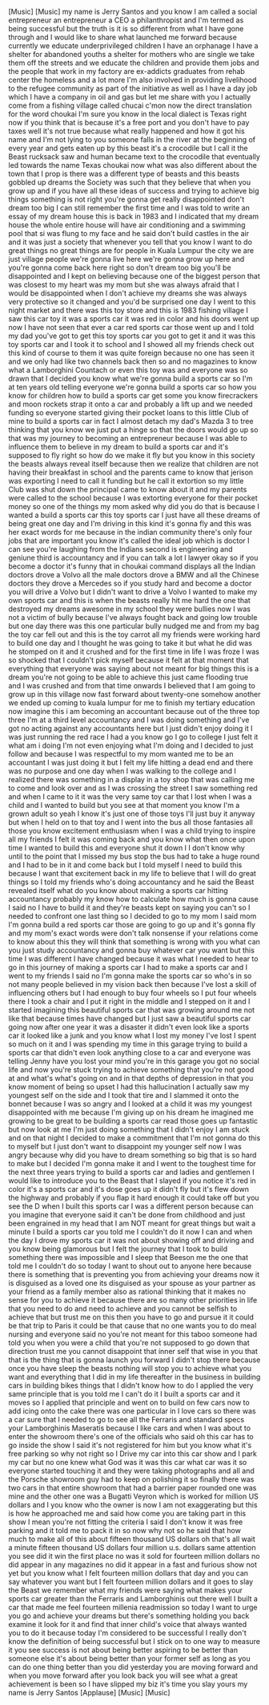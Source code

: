 
[Music]
[Music]
my name is Jerry Santos and you know I
am called a social entrepreneur an
entrepreneur a CEO a philanthropist and
I&#39;m termed as being successful but the
truth is it is so different from what I
have gone through and I would like to
share what launched me forward because
currently we educate underprivileged
children I have an orphanage I have a
shelter for abandoned youths a shelter
for mothers who are single we take them
off the streets and we educate the
children and provide them jobs and the
people that work in my factory are
ex-addicts graduates from rehab center
the homeless and a lot more I&#39;m also
involved in providing livelihood to the
refugee community as part of the
initiative as well as I have a day job
which I have a company in oil and gas
but let me share with you I actually
come from a fishing village called
chucai c&#39;mon now the direct translation
for the word
choukai I&#39;m sure you know in the local
dialect is Texas right now if you think
that is because it&#39;s a free port and you
don&#39;t have to pay taxes well it&#39;s not
true because what really happened and
how it got his name and I&#39;m not lying to
you
someone falls in the river at the
beginning of every year and gets eaten
up by this beast it&#39;s a crocodile but I
call it the Beast rucksack saw and human
became text to the crocodile that
eventually led towards the name Texas
choukai now what was also different
about the town that I prop is there was
a different type of beasts and this
beasts gobbled up dreams the Society was
such that they believe that when you
grow up and if you have all these ideas
of success and trying to achieve big
things something is not right you&#39;re
gonna get really disappointed don&#39;t
dream too big I can still remember the
first time and I was told to write an
essay of my dream house
this is back in 1983 and I indicated
that my dream house the whole entire
house will have air conditioning and a
swimming pool that si was flung to my
face and he said don&#39;t build castles in
the air and it was just a society that
whenever you tell that you know I want
to do great things no great things are
for people in Kuala Lumpur the city we
are just village people we&#39;re gonna live
here we&#39;re gonna grow up here and you&#39;re
gonna come back here right so don&#39;t
dream too big you&#39;ll be disappointed and
I kept on believing because one of the
biggest person that was closest to my
heart was my mom but she was always
afraid that I would be disappointed when
I don&#39;t achieve my dreams she was always
very protective so it changed and you&#39;d
be surprised one day I went to this
night market and there was this toy
store and this is 1983 fishing village I
saw this car toy it was a sports car it
was red in color and his doors went up
now I have not seen that ever a car red
sports car those went up and I told my
dad you&#39;ve got to get this toy sports
car you got to get it and it was this
toy sports car and I took it to school
and I showed all my friends check out
this kind of course to them it was quite
foreign because no one has seen it and
we only had like two channels back then
so and no magazines to know what a
Lamborghini Countach or even this toy
was and everyone was so drawn that I
decided you know what we&#39;re gonna build
a sports car so I&#39;m at ten years old
telling everyone we&#39;re gonna build a
sports car so how you know for children
how to build a sports car get some you
know firecrackers and moon rockets strap
it onto a car and probably a lift up and
we needed funding so everyone started
giving their pocket loans to this little
Club of mine to build a sports car in
fact I almost detach my dad&#39;s Mazda 3 to
tree thinking that you know we just put
a hinge so that the doors would go up so
that was my journey to becoming an
entrepreneur because I was able to
influence them to believe in my dream to
build a sports car
and it&#39;s supposed to fly right so how do
we make it fly but you know in this
society the beasts always reveal itself
because then we realize that children
are not having their breakfast in school
and the parents came to know that
jerison was exporting I need to call it
funding but he call it extortion
so my little Club was shut down the
principal came to know about it and my
parents were called to the school
because I was extorting everyone for
their pocket money so one of the things
my mom asked why did you do that is
because I wanted a build a sports car
this toy sports car I just have all
these dreams of being great one day and
I&#39;m driving in this kind it&#39;s gonna fly
and this was her exact words for me
because in the indian community there&#39;s
only four jobs that are important you
know it&#39;s called the ideal job which is
doctor I can see you&#39;re laughing from
the Indians second is engineering and
geniune third is accountancy and if you
can talk a lot l lawyer okay so if you
become a doctor it&#39;s funny that in
choukai command displays all the Indian
doctors drove a Volvo all the male
doctors drove a BMW and all the Chinese
doctors they drove a Mercedes so if you
study hard and become a doctor you will
drive a Volvo but I didn&#39;t want to drive
a Volvo I wanted to make my own sports
car and this is when the beasts really
hit me hard the one that destroyed my
dreams awesome in my school they were
bullies now I was not a victim of bully
because I&#39;ve always fought back and
going low trouble but one day there was
this one particular bully nudged me and
from my bag the toy car fell out and
this is the toy carrot all my friends
were working hard to build one day and I
thought he was going to take it but what
he did was he stomped on it and it
crushed and for the first time in life I
was froze I was so shocked that I
couldn&#39;t pick myself because it felt at
that moment that everything that
everyone was saying about
not meant for big things this is a dream
you&#39;re not going to be able to achieve
this just came flooding true and I was
crushed and from that time onwards I
believed that I am going to grow up in
this village now fast forward about
twenty-one somehow another we ended up
coming to kuala lumpur for me to finish
my tertiary education now imagine this i
am becoming an accountant because out of
the three top three I&#39;m at a third level
accountancy and I was doing something
and I&#39;ve got no acting against any
accountants here but I just didn&#39;t enjoy
doing it I was just running the red race
I had a you know go I go to college I
just felt it what am i doing I&#39;m not
even enjoying what I&#39;m doing and I
decided to just follow and because I was
respectful to my mom wanted me to be an
accountant I was just doing it but I
felt my life hitting a dead end and
there was no purpose and one day when I
was walking to the college and I
realized there was something in a
display in a toy shop that was calling
me to come and look over and as I was
crossing the street I saw something red
and when I came to it it was the very
same toy car that I lost when I was a
child and I wanted to build but you see
at that moment you know I&#39;m a grown
adult so yeah I know it&#39;s just one of
those toys I&#39;ll just buy it anyway but
when I held on to that toy and I went
into the bus all those fantasies all
those you know excitement enthusiasm
when I was a child trying to inspire all
my friends I felt it was coming back and
you know what then once upon time I
wanted to build this and everyone shut
it down I I don&#39;t know why until to the
point that I missed my bus stop the bus
had to take a huge round and I had to be
in it and come back but I told myself I
need to build this because I want that
excitement back in my life to believe
that I will do great things so I told my
friends who&#39;s doing accountancy and he
said the Beast revealed itself what do
you know about making a sports car
hitting accountancy probably my know how
to calculate
how much is gonna cause I said no I have
to build it and they&#39;re beasts kept on
saying you can&#39;t so I needed to confront
one last thing so I decided to go to my
mom I said mom I&#39;m gonna build a red
sports car those are going to go up and
it&#39;s gonna fly
and my mom&#39;s exact words were don&#39;t talk
nonsense if your relations come to know
about this they will think that
something is wrong with you what can you
just study accountancy and gonna buy
whatever car you want but this time I
was different I have changed because it
was what I needed to hear to go in this
journey of making a sports car I had to
make a sports car and I went to my
friends I said no I&#39;m gonna make the
sports car so who&#39;s in so not many
people believed in my vision back then
because I&#39;ve lost a skill of influencing
others but I had enough to buy four
wheels so I put four wheels there I took
a chair and I put it right in the middle
and I stepped on it and I started
imagining this beautiful sports car that
was growing around me not like that
because times have changed but I just
saw a beautiful sports car going now
after one year it was a disaster
it didn&#39;t even look like a sports car it
looked like a junk and you know what I
lost my money I&#39;ve lost I spent so much
on it and I was spending my time in this
garage trying to build a sports car that
didn&#39;t even look anything close to a car
and everyone was telling Jenny have you
lost your mind
you&#39;re in this garage you got no social
life and now you&#39;re stuck trying to
achieve something that you&#39;re not good
at and what&#39;s what&#39;s going on
and in that depths of depression in that
you know moment of being so upset I had
this hallucination I actually saw my
youngest self on the side and I took
that tire and I slammed it onto the
bonnet because I was so angry and I
looked at a child it was my youngest
disappointed with me because I&#39;m giving
up on his dream he imagined me growing
to be great to be building a sports car
read those goes up fantastic but now
look at me I&#39;m just doing something that
I didn&#39;t enjoy I am stuck and on that
night I decided to make a commitment
that I&#39;m not gonna do this to myself
but I just don&#39;t want to disappoint my
younger self now I was angry because why
did you have to dream something so big
that is so hard to make but I decided
I&#39;m gonna make it and I went to the
toughest time for the next three years
trying to build a sports car and ladies
and gentlemen I would like to introduce
you to the Beast that I slayed if you
notice it&#39;s red in color it&#39;s a sports
car and it&#39;s dose goes up it didn&#39;t fly
but it&#39;s flew down the highway and
probably if you flap it hard enough it
could take off but you see the D when I
built this sports car I was a different
person because can you imagine that
everyone said it can&#39;t be done from
childhood and just been engrained in my
head that I am NOT meant for great
things but wait a minute I build a
sports car you told me I couldn&#39;t do it
now I can and when the day I drove my
sports car it was not about showing off
and driving and you know being glamorous
but I felt the journey that I took to
build something there was impossible and
I sleep that Beeson me the one that told
me I couldn&#39;t do so today I want to
shout out to anyone here because there
is something that is preventing you from
achieving your dreams now it is
disguised as a loved one its disguised
as your spouse as your partner as your
friend as a family member also as
rational
thinking that it makes no sense for you
to achieve it because there are so many
other priorities in life that you need
to do and need to achieve and you cannot
be selfish to achieve that but trust me
on this then you have to go and pursue
it it could be that trip to Paris it
could be that cause that no one wants
you to do meal nursing and everyone said
no you&#39;re not meant for this taboo
someone had told you when you were a
child that you&#39;re not supposed to go
down that direction trust me you cannot
disappoint that inner self that wise in
you that that is the thing that is gonna
launch you forward I didn&#39;t stop there
because once you have sleep the beasts
nothing will stop you to achieve what
you want and everything that I did in my
life thereafter in the business in
building cars in building bikes things
that I didn&#39;t know how to do I applied
the very same principle that is you told
me I can&#39;t do it
I built a sports car and it moves so I
applied that principle and went on to
build on few cars now to add icing onto
the cake
there was one particular in I love cars
so there was a car sure that I needed to
go to see all the Ferraris and standard
specs your Lamborghinis Maseratis
because I like cars and when I was about
to enter the showroom there&#39;s one of the
officials who said oh this car has to go
inside the show I said it&#39;s not
registered for him but you know what
it&#39;s free parking so why not right so I
Drive my car into this car show and I
park my car but no one knew what God was
it was this car what car was it so
everyone started touching it and they
were taking photographs and all and the
Porsche showroom guy had to keep on
polishing it so finally there was two
cars in that entire showroom that had a
barrier paper rounded one was mine and
the other one was a Bugatti Veyron which
is worked for million US dollars and I
you know who the owner is now I am not
exaggerating but this is how he
approached me and said how come you are
taking part in this show I mean you&#39;re
not fitting the criteria I said I don&#39;t
know it was free parking and it told me
to pack it in so now why not so he said
that how much to make all of this about
fifteen thousand US dollars
oh that&#39;s all wait a minute fifteen
thousand US dollars four million u.s.
dollars same attention you see
did it win the first place no was it
sold for fourteen million dollars no did
appear in any magazines no did it appear
in a fast and furious show not yet but
you know what
I felt fourteen million dollars that day
and you can say whatever you want but I
felt fourteen million dollars and it
goes to slay the Beast we remember what
my friends were saying what makes your
sports car greater than the Ferraris and
Lamborghinis out there well I built a
car that made me feel fourteen millenia
readmission so today I want to urge you
go and achieve your dreams
but there&#39;s something holding you back
examine it look for it and find that
inner child&#39;s voice that always wanted
you to do it because today I&#39;m
considered to be successful I really
don&#39;t know the definition of being
successful but I stick on to one way to
measure it you see success is not about
being better aspiring to be better than
someone else it&#39;s about being better
than your former self as long as you can
do one thing better than you did
yesterday you are moving forward and
when you move forward after you look
back you will see what a great
achievement is been so I have slipped my
biz it&#39;s time you slay yours my name is
Jerry Santos
[Applause]
[Music]
[Music]
